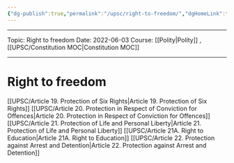 ```yaml
---
{"dg-publish":true,"permalink":"/upsc/right-to-freedom/","dgHomeLink":true,"dgPassFrontmatter":false}
---
```


----
Topic: Right to freedom
Date: 2022-06-03
Course: [[Polity|Polity]] , [[UPSC/Constitution MOC|Constitution MOC]] 

----

# Right to freedom
[[UPSC/Article 19. Protection of Six Rights|Article 19. Protection of Six Rights]]
[[UPSC/Article 20. Protection in Respect of Conviction for Offences|Article 20. Protection in Respect of Conviction for Offences]]
[[UPSC/Article 21. Protection of Life and Personal Liberty|Article 21. Protection of Life and Personal Liberty]]
[[UPSC/Article 21A. Right to Education|Article 21A. Right to Education]]
[[UPSC/Article 22. Protection against Arrest and Detention|Article 22. Protection against Arrest and Detention]]

